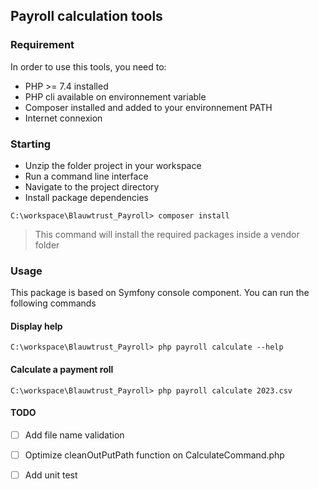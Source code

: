 ## Payroll calculation tools

### Requirement

In order to use this tools, you need to:
- PHP >= 7.4 installed
- PHP cli available on environnement variable
- Composer installed and added to your environnement PATH
- Internet connexion

### Starting
- Unzip the folder project in your workspace
- Run a command line interface
- Navigate to the project directory
- Install package dependencies

```
C:\workspace\Blauwtrust_Payroll> composer install
```

> This command will install the required packages inside a vendor folder

### Usage
This package is based on Symfony console component.
You can run the following commands

#### Display help

```
C:\workspace\Blauwtrust_Payroll> php payroll calculate --help
```

#### Calculate a payment roll 

```
C:\workspace\Blauwtrust_Payroll> php payroll calculate 2023.csv
```

#### TODO
- [ ] Add file name validation
- [ ] Optimize cleanOutPutPath function on CalculateCommand.php
- [ ] Add unit test


